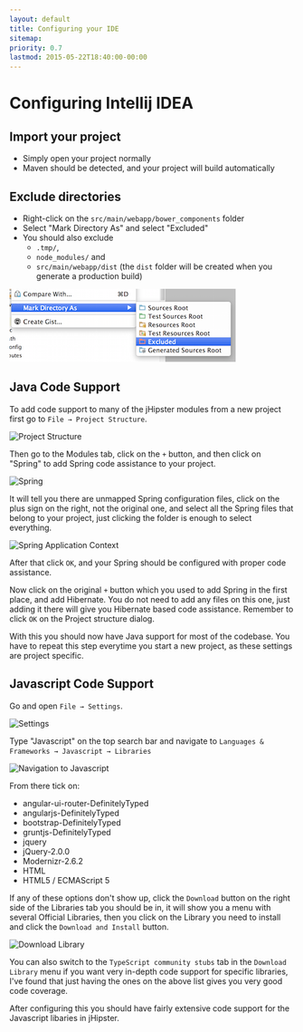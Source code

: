 ```yaml
---
layout: default
title: Configuring your IDE
sitemap:
priority: 0.7
lastmod: 2015-05-22T18:40:00-00:00
---
```


# <i class="icon-keyboard"></i> Configuring Intellij IDEA

## Import your project

- Simply open your project normally
- Maven should be detected, and your project will build automatically

## Exclude directories

- Right-click on the `src/main/webapp/bower_components` folder
- Select "Mark Directory As" and select "Excluded"
- You should also exclude
    - `.tmp/`,
    - `node_modules/` and
    - `src/main/webapp/dist` (the `dist` folder will be created when you generate a production build)

![Exclude](images/configuring_ide_idea_1.png)

## Java Code Support

To add code support to many of the jHipster modules from a new project first go to `File → Project Structure`.

![Project Structure](http://puu.sh/ipvli/0f5dc91020.png)

Then go to the Modules tab, click on the `+` button, and then click on "Spring" to add Spring code assistance to your project.

![Spring](https://puu.sh/ipvnO/f717884d67.png)

It will tell you there are unmapped Spring configuration files, click on the plus sign on the right, not the original one, and select all the Spring files that belong to your project, just clicking the folder is enough to select everything.

![Spring Application Context](https://puu.sh/ipvqj/038441848a.png)

After that click `OK`, and your Spring should be configured with proper code assistance. 

Now click on the original `+` button which you used to add Spring in the first place, and add Hibernate. You do not need to add any files on this one, just adding it there will give you Hibernate based code assistance. Remember to click `OK` on the Project structure dialog. 

With this you should now have Java support for most of the codebase. You have to repeat this step everytime you start a new project, as these settings are project specific.

## Javascript Code Support

Go and open `File → Settings`.

![Settings](https://puu.sh/ipvDD/6ad4505a7a.png)

Type "Javascript" on the top search bar and navigate to `Languages & Frameworks → Javascript → Libraries` 

![Navigation to Javascript](https://puu.sh/ipvLe/2acdc910e8.png)

From there tick on:

<ul>
    <li>angular-ui-router-DefinitelyTyped</li>
    <li>angularjs-DefinitelyTyped</li>
    <li>bootstrap-DefinitelyTyped</li>
    <li>gruntjs-DefinitelyTyped</li>
    <li>jquery</li>
    <li>jQuery-2.0.0</li>
    <li>Modernizr-2.6.2</li>
    <li>HTML</li>
    <li>HTML5 / ECMAScript 5</li>
</ul>

If any of these options don't show up, click the `Download` button on the right side of the Libraries tab you should be in, it will show you a menu with several Official Libraries, then you click on the Library you need to install and click the `Download and Install` button.

![Download Library](https://puu.sh/ipvXi/04f3ecba9e.png)

You can also switch to the `TypeScript community stubs` tab in the `Download Library` menu if you want very in-depth code support for specific libraries, I've found that just having the ones on the above list gives you very good code coverage.

After configuring this you should have fairly extensive code support for the Javascript libaries in jHipster.
